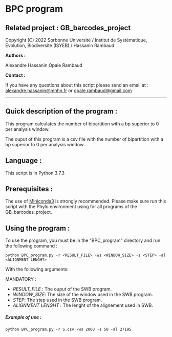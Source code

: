 # BPC program 

## Related project : GB_barcodes_project

Copyright (C) 2022 Sorbonne Université / Institut de Systématique, Évolution, Biodiversité (ISYEB) / Hassanin Rambaud


__Authors :__

Alexandre Hassanin
Opale Rambaud 



__Contact :__

If you have any questions about this script please send an email at : alexandre.hassanin@mnhn.fr or opale.rambaud@gmail.com

--------------------------------------------------------------------------------------------------------------------------------------------


## Quick description of the program : 

This program calculates the number of bipartition with a bp superior to 0 per analysis window.

The ouput of this program is a csv file with the number of bipartition with a bp superior to 0 per analysis window.. 

## Language :

This script is in Python 3.7.3

## Prerequisites : 

The use of [Miniconda3](https://docs.conda.io/en/latest/miniconda.html) is strongly recommended.
Please make sure run this script with the Phylo environment using for all programs of the GB_barcodes_project.


## Using the program : 

To use the program, you must be in the "BPC_program" directory and run the following command :

```
python BPC_program.py -r <RESULT_FILE> -ws <WINDOW_SIZE> -s <STEP> -al <ALIGNMENT LENGHT> 
```

With the following arguments:

MANDATORY :

- *RESULT_FILE* : The ouput of the SWB program. 
- *WINDOW_SIZE*: The size of the window used in the SWB program.
- *STEP*: The step used in the SWB program.
- *ALIGNMENT LENGHT* : The lenght of the alignement used in SWB. 




##### Example of use : 

```
python BPC_program.py -r S.csv -ws 2000 -s 50 -al 27195
